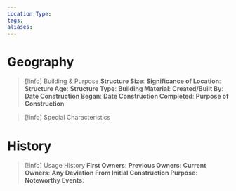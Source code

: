 ```yaml
---
Location Type: 
tags: 
aliases:
---
```

# Geography
> [!info] Building & Purpose
> **Structure Size**: 
> **Significance of Location**: 
> **Structure Age**: 
> **Structure Type**: 
> **Building Material**: 
> **Created/Built By**: 
> **Date Construction Began**: 
> **Date Construction Completed**: 
> **Purpose of Construction**: 

>[!info] Special Characteristics 
>
# History
>[!info] Usage History
>**First Owners**: 
>**Previous Owners**: 
>**Current Owners**: 
>**Any Deviation From Initial Construction Purpose**: 
>**Noteworthy Events**: 

